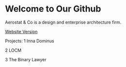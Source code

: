# Welcome to Our Github

Aerostat & Co is a design and enterprise architecture firm.

[Website Version](https://aerostatandco.github.io/)

Projects:
1 Inna Dominus

2 LOCM

3 The Binary Lawyer
